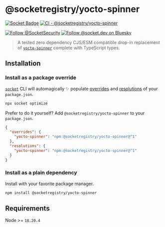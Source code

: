 # @socketregistry/yocto-spinner

[![Socket Badge](https://socket.dev/api/badge/npm/package/@socketregistry/yocto-spinner)](https://socket.dev/npm/package/@socketregistry/yocto-spinner)
[![CI - @socketregistry/yocto-spinner](https://github.com/SocketDev/socket-registry/actions/workflows/ci.yml/badge.svg)](https://github.com/SocketDev/socket-registry/actions/workflows/ci.yml)

[![Follow @SocketSecurity](https://img.shields.io/twitter/follow/SocketSecurity?style=social)](https://twitter.com/SocketSecurity)
[![Follow @socket.dev on Bluesky](https://img.shields.io/badge/Follow-@socket.dev-1DA1F2?style=social&logo=bluesky)](https://bsky.app/profile/socket.dev)

> A tested zero dependency CJS/ESM compatible drop-in replacement of
> [`yocto-spinner`](https://socket.dev/npm/package/yocto-spinner) complete with
> TypeScript types.

## Installation

### Install as a package override

[`socket`](https://socket.dev/npm/package/socket) CLI will automagically ✨
populate
[overrides](https://docs.npmjs.com/cli/v9/configuring-npm/package-json#overrides)
and [resolutions](https://yarnpkg.com/configuration/manifest#resolutions) of
your `package.json`.

```sh
npx socket optimize
```

Prefer to do it yourself? Add `@socketregistry/yocto-spinner` to your
`package.json`.

```json
{
  "overrides": {
    "yocto-spinner": "npm:@socketregistry/yocto-spinner@^1"
  },
  "resolutions": {
    "yocto-spinner": "npm:@socketregistry/yocto-spinner@^1"
  }
}
```

### Install as a plain dependency

Install with your favorite package manager.

```sh
npm install @socketregistry/yocto-spinner
```

## Requirements

Node >= `18.20.4`
